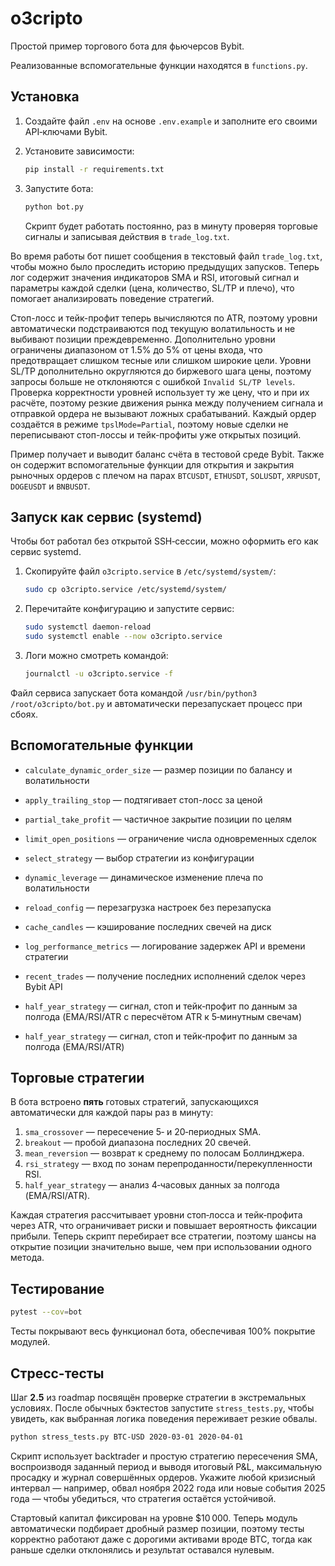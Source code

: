 # o3cripto

Простой пример торгового бота для фьючерсов Bybit.

Реализованные вспомогательные функции находятся в `functions.py`.

## Установка

1. Создайте файл `.env` на основе `.env.example` и заполните его своими API‑ключами Bybit.
2. Установите зависимости:
   ```bash
   pip install -r requirements.txt
   ```
3. Запустите бота:
   ```bash
   python bot.py
   ```

   Скрипт будет работать постоянно, раз в минуту проверяя торговые сигналы
   и записывая действия в `trade_log.txt`.

Во время работы бот пишет сообщения в текстовый файл `trade_log.txt`,
чтобы можно было проследить историю предыдущих запусков.
Теперь лог содержит значения индикаторов SMA и RSI, итоговый сигнал и
параметры каждой сделки (цена, количество, SL/TP и плечо), что помогает
анализировать поведение стратегий.

Стоп-лосс и тейк-профит теперь вычисляются по ATR, поэтому уровни
автоматически подстраиваются под текущую волатильность и не выбивают
позиции преждевременно. Дополнительно уровни ограничены диапазоном
от 1.5% до 5% от цены входа, что предотвращает слишком тесные или
слишком широкие цели.
Уровни SL/TP дополнительно округляются до биржевого шага цены, поэтому
запросы больше не отклоняются с ошибкой `Invalid SL/TP levels`.
Проверка корректности уровней использует ту же цену, что и при их расчёте,
поэтому резкие движения рынка между получением сигнала и отправкой ордера
не вызывают ложных срабатываний.
Каждый ордер создаётся в режиме `tpslMode=Partial`, поэтому новые сделки
не переписывают стоп-лоссы и тейк-профиты уже открытых позиций.

Пример получает и выводит баланс счёта в тестовой среде Bybit.
Также он содержит вспомогательные функции для открытия и закрытия рыночных ордеров с плечом на парах
`BTCUSDT`, `ETHUSDT`, `SOLUSDT`, `XRPUSDT`, `DOGEUSDT` и `BNBUSDT`.

## Запуск как сервис (systemd)

Чтобы бот работал без открытой SSH‑сессии, можно оформить его как сервис systemd.

1. Скопируйте файл `o3cripto.service` в `/etc/systemd/system/`:
   ```bash
   sudo cp o3cripto.service /etc/systemd/system/
   ```
2. Перечитайте конфигурацию и запустите сервис:
   ```bash
   sudo systemctl daemon-reload
   sudo systemctl enable --now o3cripto.service
   ```
3. Логи можно смотреть командой:
   ```bash
   journalctl -u o3cripto.service -f
   ```

Файл сервиса запускает бота командой `/usr/bin/python3 /root/o3cripto/bot.py`
и автоматически перезапускает процесс при сбоях.

## Вспомогательные функции

- `calculate_dynamic_order_size` — размер позиции по балансу и волатильности
- `apply_trailing_stop` — подтягивает стоп-лосс за ценой
- `partial_take_profit` — частичное закрытие позиции по целям
- `limit_open_positions` — ограничение числа одновременных сделок
- `select_strategy` — выбор стратегии из конфигурации
- `dynamic_leverage` — динамическое изменение плеча по волатильности
- `reload_config` — перезагрузка настроек без перезапуска
- `cache_candles` — кэширование последних свечей на диск
- `log_performance_metrics` — логирование задержек API и времени стратегии
- `recent_trades` — получение последних исполнений сделок через Bybit API

- `half_year_strategy` — сигнал, стоп и тейк‑профит по данным за полгода (EMA/RSI/ATR с пересчётом ATR к 5‑минутным свечам)
- `half_year_strategy` — сигнал, стоп и тейк‑профит по данным за полгода (EMA/RSI/ATR)


## Торговые стратегии

В бота встроено **пять** готовых стратегий, запускающихся автоматически для
каждой пары раз в минуту:

1. `sma_crossover` — пересечение 5‑ и 20‑периодных SMA.
2. `breakout` — пробой диапазона последних 20 свечей.
3. `mean_reversion` — возврат к среднему по полосам Боллинджера.
4. `rsi_strategy` — вход по зонам перепроданности/перекупленности RSI.
5. `half_year_strategy` — анализ 4‑часовых данных за полгода (EMA/RSI/ATR).

Каждая стратегия рассчитывает уровни стоп‑лосса и тейк‑профита через ATR,
что ограничивает риски и повышает вероятность фиксации прибыли. Теперь
скрипт перебирает все стратегии, поэтому шансы на открытие позиции значительно
выше, чем при использовании одного метода.

## Тестирование

```bash
pytest --cov=bot
```

Тесты покрывают весь функционал бота, обеспечивая 100% покрытие модулей.

## Стресс-тесты

Шаг **2.5** из roadmap посвящён проверке стратегии в экстремальных
условиях. После обычных бэктестов запустите `stress_tests.py`, чтобы
увидеть, как выбранная логика поведения переживает резкие обвалы.

```bash
python stress_tests.py BTC-USD 2020-03-01 2020-04-01
```

Скрипт использует backtrader и простую стратегию пересечения SMA,
воспроизводя заданный период и выводя итоговый P&L, максимальную
просадку и журнал совершённых ордеров. Укажите любой кризисный
интервал — например, обвал ноября 2022 года или новые события
2025 года — чтобы убедиться, что стратегия остаётся устойчивой.

Стартовый капитал фиксирован на уровне $10 000. Теперь модуль
автоматически подбирает дробный размер позиции, поэтому тесты
корректно работают даже с дорогими активами вроде BTC, тогда как
раньше сделки отклонялись и результат оставался нулевым.


